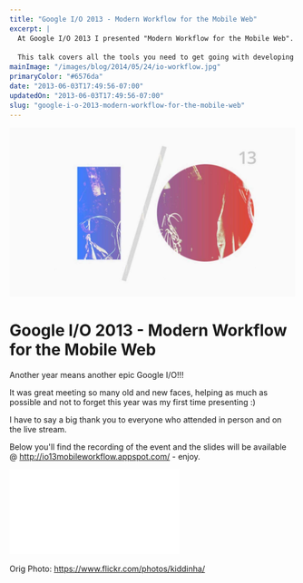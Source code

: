 ```yaml
---
title: "Google I/O 2013 - Modern Workflow for the Mobile Web"
excerpt: |
  At Google I/O 2013 I presented "Modern Workflow for the Mobile Web".
  
  This talk covers all the tools you need to get going with developing for the mobile web, saving you pain and time.
mainImage: "/images/blog/2014/05/24/io-workflow.jpg"
primaryColor: "#6576da"
date: "2013-06-03T17:49:56-07:00"
updatedOn: "2013-06-03T17:49:56-07:00"
slug: "google-i-o-2013-modern-workflow-for-the-mobile-web"
---
```

![Key art for blog post "Google I/O 2013 - Modern Workflow for the Mobile Web "](/images/blog/2014/05/24/io-workflow.jpg)

# Google I/O 2013 - Modern Workflow for the Mobile Web 

Another year means another epic Google I/O!!! 

It was great meeting so many old and new faces, helping as much as possible and not to forget this year was my first time presenting :) 

I have to say a big thank you to everyone who attended in person and on the live stream. 

Below you'll find the recording of the event and the slides will be available @ <http://io13mobileworkflow.appspot.com/> - enjoy.

<div class="embed">
    <iframe src="//www.youtube.com/embed/dkOmuyL7ffM" frameborder="0" allowfullscreen></iframe>
</div>

Orig Photo: <https://www.flickr.com/photos/kiddinha/>